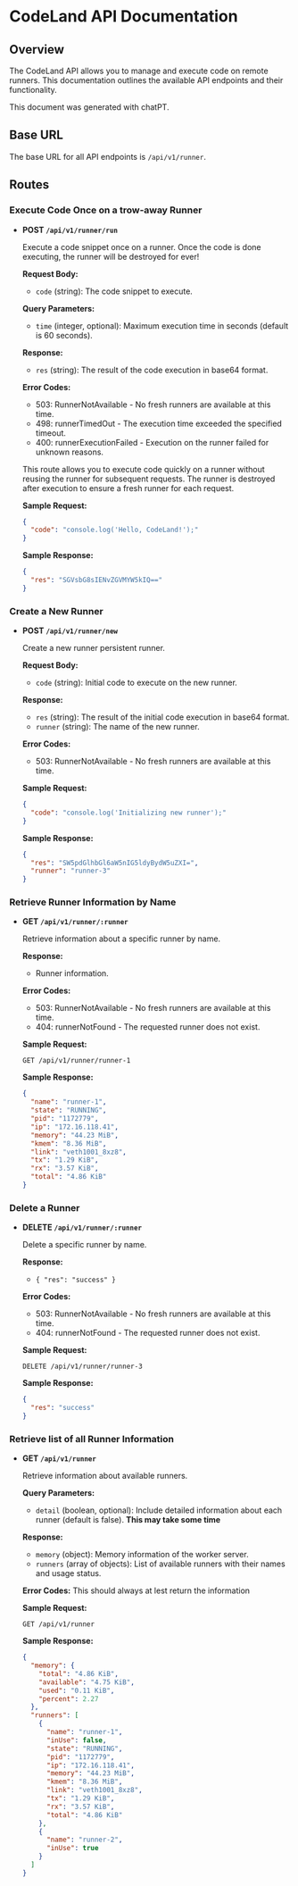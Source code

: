 # CodeLand API Documentation

## Overview

The CodeLand API allows you to manage and execute code on remote runners. This 
documentation outlines the available API endpoints and their functionality.

This document was generated with chatPT.

## Base URL

The base URL for all API endpoints is `/api/v1/runner`.

## Routes

### Execute Code Once on a trow-away Runner

- **POST `/api/v1/runner/run`**

  Execute a code snippet once on a runner. Once the code is done executing, the
  runner will be destroyed for ever!

  **Request Body:**
  - `code` (string): The code snippet to execute.

  **Query Parameters:**
  - `time` (integer, optional): Maximum execution time in seconds (default is 60 seconds).

  **Response:**
  - `res` (string): The result of the code execution in base64 format.

  **Error Codes:**
  - 503: RunnerNotAvailable - No fresh runners are available at this time.
  - 498: runnerTimedOut - The execution time exceeded the specified timeout.
  - 400: runnerExecutionFailed - Execution on the runner failed for unknown reasons.

  This route allows you to execute code quickly on a runner without reusing the runner for subsequent requests. The runner is destroyed after execution to ensure a fresh runner for each request.

  **Sample Request:**
  ```json
  {
    "code": "console.log('Hello, CodeLand!');"
  }
  ```

  **Sample Response:**
  ```json
  {
    "res": "SGVsbG8sIENvZGVMYW5kIQ=="
  }
  ```

### Create a New Runner

- **POST `/api/v1/runner/new`**

  Create a new runner persistent runner. 

  **Request Body:**
  - `code` (string): Initial code to execute on the new runner.

  **Response:**
  - `res` (string): The result of the initial code execution in base64 format.
  - `runner` (string): The name of the new runner.

  **Error Codes:**
  - 503: RunnerNotAvailable - No fresh runners are available at this time.

  **Sample Request:**
  ```json
  {
    "code": "console.log('Initializing new runner');"
  }
  ```

  **Sample Response:**
  ```json
  {
    "res": "SW5pdGlhbGl6aW5nIG5ldyBydW5uZXI=",
    "runner": "runner-3"
  }
  ```

### Retrieve Runner Information by Name

- **GET `/api/v1/runner/:runner`**

  Retrieve information about a specific runner by name.

  **Response:**
  - Runner information.

  **Error Codes:**
  - 503: RunnerNotAvailable - No fresh runners are available at this time.
  - 404: runnerNotFound - The requested runner does not exist.

  **Sample Request:**
  ```http
  GET /api/v1/runner/runner-1
  ```

  **Sample Response:**
  ```json
  {
    "name": "runner-1",
    "state": "RUNNING",
    "pid": "1172779",
    "ip": "172.16.118.41",
    "memory": "44.23 MiB",
    "kmem": "8.36 MiB",
    "link": "veth1001_8xz8",
    "tx": "1.29 KiB",
    "rx": "3.57 KiB",
    "total": "4.86 KiB"
  }
  ```

### Delete a Runner

- **DELETE `/api/v1/runner/:runner`**

  Delete a specific runner by name.

  **Response:**
  - `{ "res": "success" }`

  **Error Codes:**
  - 503: RunnerNotAvailable - No fresh runners are available at this time.
  - 404: runnerNotFound - The requested runner does not exist.

  **Sample Request:**
  ```http
  DELETE /api/v1/runner/runner-3
  ```

  **Sample Response:**
  ```json
  {
    "res": "success"
  }
  ```

### Retrieve list of all Runner Information

- **GET `/api/v1/runner`**

  Retrieve information about available runners.

  **Query Parameters:**
  - `detail` (boolean, optional): Include detailed information about each runner
     (default is false). **This may take some time**

  **Response:**
  - `memory` (object): Memory information of the worker server.
  - `runners` (array of objects): List of available runners with their names 
    and usage status.

  **Error Codes:**
    This should always at lest return the information

  **Sample Request:**
  ```http
  GET /api/v1/runner
  ```

  **Sample Response:**
  ```json
  {
    "memory": {
      "total": "4.86 KiB",
      "available": "4.75 KiB",
      "used": "0.11 KiB",
      "percent": 2.27
    },
    "runners": [
      {
        "name": "runner-1",
        "inUse": false,
        "state": "RUNNING",
        "pid": "1172779",
        "ip": "172.16.118.41",
        "memory": "44.23 MiB",
        "kmem": "8.36 MiB",
        "link": "veth1001_8xz8",
        "tx": "1.29 KiB",
        "rx": "3.57 KiB",
        "total": "4.86 KiB"
      },
      {
        "name": "runner-2",
        "inUse": true
      }
    ]
  }
  ```

